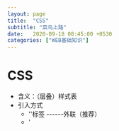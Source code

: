 ```yaml
---
layout: page
title:  "CSS"
subtitle: "菜鸟上路"
date:   2020-09-18 08:45:00 +0530
categories: ["WEB基础知识"]
---
```


# CSS

- 含义：（层叠）样式表
- 引入方式
    - '<link>'标签 ------外联（推荐）
    - '<style>'：在'<head>'标签中书写'<style>' -----内嵌（做测试）
    - '<style>'属性：style属性值就是css代码 ---- 内联（一般不使用 当你的属性临时添加这种二般情况）
- 书写规范
    - 选择器 你要为页面中的哪一块设置样式
    - 
```css
* {
    属性名：属性值
}

div {
    属性名：属性值
}

.table {
    属性名：属性值
}

#table {
    属性名：属性值
}

```
- 基础选择器
    - '*' 通配符选择器
    - 'tagName' 标签选择器 直接使用标签名
    - '.className' 类选择器 给标签添加一个class属性
    - '#idName' id选择器 给标签添加一个id属性 同一个id名在同一个页面中只可以出现一次（规范）
- 基础选择器的优先级 id > class > tag > *

## 常见属性整理

- 文本属性
    - text-align
    - text-indent
    - white-space
    - letter-spacing
    - text-overflow
    - word-spacing
    - text-decoration
    - 转换大小写
    - 边框属性
    - 文本超出换行
    - 文字摆放形式
    - 文本超出换行
    - 文字阴影

- 边框属性
    - border 在一个声明中设置所有的边框属性。
    - border-bottom 在一个声明中设置所有的下边框属性。
    - border-bottom-color 设置下边框的颜色。
    - border-bottom-style 设置下边框的样式。
    - border-bottom-width 设置下边框的宽度。
    - border-color 设置四条边框的颜色。
    - border-left 在一个声明中设置所有的左边框属性。
    - border-left-color 设置左边框的颜色。
    - border-left-style 设置左边框的样式。
    - border-left-width 设置左边框的宽度。
    - border-right 在一个声明中设置所有的右边框属性。
    - border-right-color 设置右边框的颜色。
    - border-right-style 设置右边框的样式。
    - border-right-width 设置右边框的宽度。
    - border-style 设置四条边框的样式。
    - border-top 在一个声明中设置所有的上边框属性。
    - border-top-color 设置上边框的颜色。
    - border-top-style 设置上边框的样式。
    - border-top-width 设置上边框的宽度。
    - border-width 设置四条边框的宽度。
    - border-bottom-left-radius 定义边框左下角的形状。
    - border-bottom-right-radius 定义边框右下角的形状。
    - border-image 简写属性，设置所有 border-image-* 属性。
    - border-image-outset 规定边框图像区域超出边框的量。
    - border-image-repeat 图像边框是否应平铺(repeated)、铺满(rounded)或拉伸(stretched)。
    - border-image-slice 规定图像边框的向内偏移。
    - border-image-source 规定用作边框的图片。
    - border-image-width 规定图片边框的宽度。
    - border-radius 简写属性，设置所有四个 border-*-radius 属性。
    - border-top-left-radius 定义边框左上角的形状。
    - border-top-right-radius 定义边框右下角的形状。
    - box-decoration-break
    - box-shadow 向方框添加一个或多个阴影。

- 背景属性
    - background 简写属性，作用是将背景属性设置在一个声明中。
    - background-attachment 背景图像是否固定或者随着页面的其余部分滚动。
    - background-color 设置元素的背景颜色。
    - background-image 把图像设置为背景。
    - background-position 设置背景图像的起始位置。
    - background-repeat 设置背景图像是否及如何重复。
    - background-size 规定背景图片的尺寸。
    - background-clip 规定背景的绘制区域。
    - background-origin 规定背景图片的定位区域。

- 盒子模型属性
    - 内边框属性
    - 外边框属性
    - display属性
        - 隐藏对象，不占据空间
        - block 显示为块级元素

- 布局属性
    - 表格布局（原始）
        - 好处：宽度可以根据内容任意收缩
        - 坏处：不能够适配
        - 使用场景：使用场景基本不发生布局变化
    - 定位布局
        - position属性
            - relative 为absolute提供参照物
                - 是原先位置的左上角
                - 在主文档流的位置不会被占据
            - absolute 离当前元素最近的一个position属性不为normal的元素的左上角为参考点，如果当前元素所有父级元素都为normal，那么以body的左上角为参照物（没有设置position属性的均为normal）
            - 在主文档流的位置会被占据
            - fixed 页面中不随滚动而变化
            - 参考点为body左上角
        - 辅助属性：left,right,top,bottom配合其他一起使用，如果不设置默认为left为0，top为0
        - 好处：方便开发，直观并且游离于主文档流而布局
        - 坏处：适配难度较高
        - 使用场景：一般用于微小的布局，运用在前段主件中
    - 浮动布局
        - float属性
        - 好处：实现简单的适配布局，脱离主文档流
        - 坏处：手机端布局限制较大
        - 使用场景：适用于PC端
    - 弹性盒子布局
        - display: flex
        - 好处：适合手机
        - 使用场景：适用于手机端
